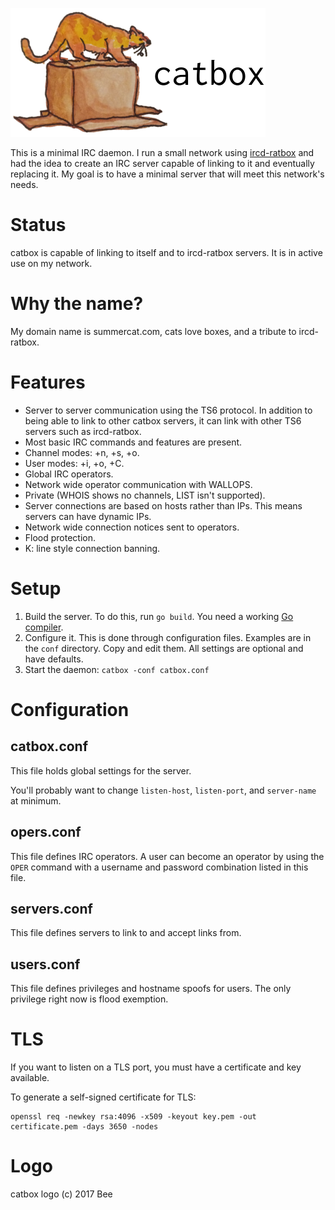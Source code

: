 ![catbox](doc/catbox-with-text.png)

This is a minimal IRC daemon. I run a small network using
[ircd-ratbox](http://ratbox.org/) and had the idea to create an IRC server
capable of linking to it and eventually replacing it. My goal is to have a
minimal server that will meet this network's needs.


# Status
catbox is capable of linking to itself and to ircd-ratbox servers. It is in
active use on my network.


# Why the name?
My domain name is summercat.com, cats love boxes, and a tribute to
ircd-ratbox.


# Features

  * Server to server communication using the TS6 protocol. In addition to
    being able to link to other catbox servers, it can link with other
    TS6 servers such as ircd-ratbox.
  * Most basic IRC commands and features are present.
  * Channel modes: +n, +s, +o.
  * User modes: +i, +o, +C.
  * Global IRC operators.
  * Network wide operator communication with WALLOPS.
  * Private (WHOIS shows no channels, LIST isn't supported).
  * Server connections are based on hosts rather than IPs. This means
    servers can have dynamic IPs.
  * Network wide connection notices sent to operators.
  * Flood protection.
  * K: line style connection banning.


# Setup
  1. Build the server. To do this, run `go build`. You need a working [Go
     compiler](https://golang.org/dl/).
  2. Configure it. This is done through configuration files. Examples are
     in the `conf` directory. Copy and edit them. All settings are optional
     and have defaults.
  3. Start the daemon: `catbox -conf catbox.conf`


# Configuration

## catbox.conf
This file holds global settings for the server.

You'll probably want to change `listen-host`, `listen-port`, and
`server-name` at minimum.


## opers.conf
This file defines IRC operators. A user can become an operator by using the
`OPER` command with a username and password combination listed in this file.


## servers.conf
This file defines servers to link to and accept links from.


## users.conf
This file defines privileges and hostname spoofs for users. The only
privilege right now is flood exemption.


# TLS
If you want to listen on a TLS port, you must have a certificate and key
available.

To generate a self-signed certificate for TLS:

    openssl req -newkey rsa:4096 -x509 -keyout key.pem -out certificate.pem -days 3650 -nodes


# Logo
catbox logo (c) 2017 Bee
